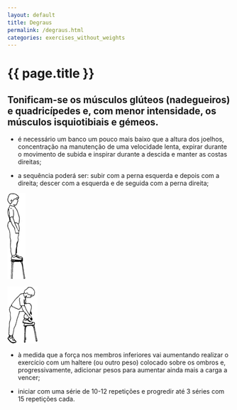 ```yaml
---
layout: default
title: Degraus
permalink: /degraus.html
categories: exercises_without_weights
---
```


# {{ page.title }}

## Tonificam-se os músculos glúteos (nadegueiros) e quadricípedes e, com menor intensidade, os músculos isquiotibiais e gémeos.

* é necessário um banco um pouco mais baixo que a altura dos joelhos, concentração na manutenção de uma velocidade lenta, expirar du­rante o movimento de subida e inspirar durante a descida e manter as costas direitas;

* a sequência poderá ser: subir com a perna esquerda e depois com a direita; descer com a esquerda e de seguida com a perna direita;

![Degraus](assets/degraus_clip_image002.gif)

![Degraus](assets/degraus_clip_image004.gif)

* à medida que a força nos membros inferiores vai aumentando rea­lizar o exercício com um haltere (ou outro peso) colocado sobre os om­bros e, progressivamente, adicionar pesos para aumentar ainda mais a carga a vencer;

* iniciar com uma série de 10-12 repetições e progredir até 3 séries com 15 repetições cada.
